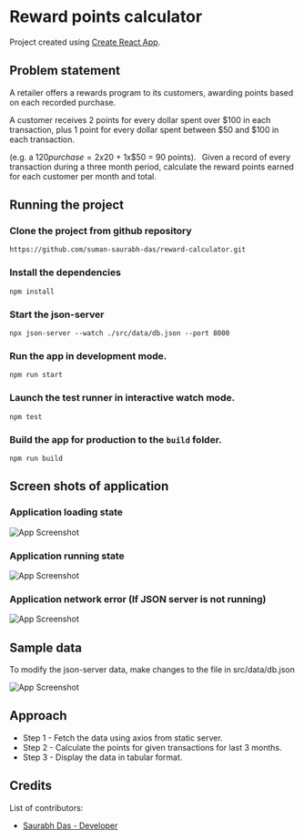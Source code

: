 # Reward points calculator

Project created using [Create React App](https://github.com/facebook/create-react-app).

## Problem statement

A retailer offers a rewards program to its customers, awarding points based on each recorded purchase.  

A customer receives 2 points for every dollar spent over $100 in each transaction, plus 1 point for every dollar spent between $50 and $100 in each transaction. 

(e.g. a $120 purchase = 2x$20 + 1x$50 = 90 points). 
  
Given a record of every transaction during a three month period, calculate the reward points earned for each customer per month and total. 

## Running the project

### Clone the project from github repository

`https://github.com/suman-saurabh-das/reward-calculator.git`

### Install the dependencies

`npm install`

### Start the json-server

`npx json-server --watch ./src/data/db.json --port 8000`

### Run the app in development mode.

`npm run start`

### Launch the test runner in interactive watch mode.

`npm test`

### Build the app for production to the `build` folder.

`npm run build`

## Screen shots of application

### Application loading state

![App Screenshot](https://drive.google.com/uc?export=view&id=1T7Z-shaSDCPgOlTWu9ob5lcv1GIrw88y)

### Application running state

![App Screenshot](https://drive.google.com/uc?export=view&id=1J-J4Bwq0-8k7-fX_Hgur782kXvAAaEtz)

### Application network error (If JSON server is not running)

![App Screenshot](https://drive.google.com/file/d/1CJK3i4V-wZUPkst3KuOmnIfPxOsbs4Cp/view?usp=drivesdk20240718_170338.jpg)

## Sample data

To modify the json-server data, make changes to the file in src/data/db.json

![App Screenshot](https://drive.google.com/uc?export=view&id=1VxYfhT1tN5fi5FJeSVEUsLcvs91Zd08w)

## Approach

- Step 1 - Fetch the data using axios from static server.
- Step 2 - Calculate the points for given transactions for last 3 months.
- Step 3 - Display the data in tabular format.

## Credits
List of contributors:
- [Saurabh Das - Developer](dsumansaurabh@gmail.com)
